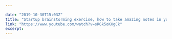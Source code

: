 ```yaml
---
 
date: "2019-10-30T15:03Z"
title: "Startup brainstorming exercise, how to take amazing notes in your next meeting/brainstorm session"
link: "https://www.youtube.com/watch?v=sRGk5oKXgCk"
excerpt: 
---
```

